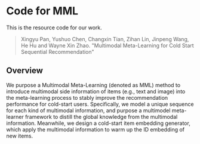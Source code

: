 # Code for MML

This is the resource code for our work.
> Xingyu Pan, Yushuo Chen, Changxin Tian, Zihan Lin, Jinpeng Wang, He Hu and Wayne Xin Zhao. "Multimodal Meta-Learning for Cold Start Sequential Recommendation"

## Overview
We purpose a Multimodal Meta-Learning (denoted as MML) method to introduce multimodal side information of items (e.g., text and image) into the meta-learning process to stably improve the recommendation performance for cold-start users. Specifically, we model a unique sequence for each kind of multimodal information, and purpose a multimodel meta-learner framework to distill the global knowledge from the multimodal information. Meanwhile, we design a cold-start item embedding generator, which apply the multimodal information to warm up the ID embedding of new items. 
